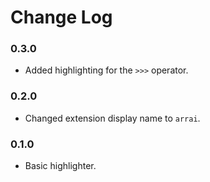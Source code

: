 # Change Log

### 0.3.0

- Added highlighting for the `>>>` operator.

### 0.2.0

- Changed extension display name to `arrai`.

### 0.1.0

- Basic highlighter.

